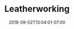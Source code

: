 ---
title: "Leatherworking"
date: 2018-09-02T13:04:01-07:00
draft: false

image: leatherwork-1978x1483.jpeg

subTitle: Customize your leather projects

---
